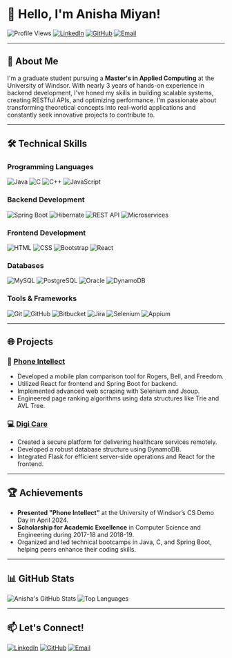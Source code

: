 # 👋 Hello, I'm Anisha Miyan!

![Profile Views](https://komarev.com/ghpvc/?username=anishamiyan&color=blueviolet&style=flat-square)
[![LinkedIn](https://img.shields.io/badge/-LinkedIn-blue?style=flat-square&logo=Linkedin&logoColor=white&link=https://www.linkedin.com/in/anisha-miyan)](https://www.linkedin.com/in/anisha-miyan)
[![GitHub](https://img.shields.io/badge/-GitHub-grey?style=flat-square&logo=github&logoColor=white&link=https://github.com/anishamiyan)](https://github.com/anishamiyan)
[![Email](https://img.shields.io/badge/-Email-red?style=flat-square&logo=gmail&logoColor=white&link=mailto:miyana@uwindsor.ca)](mailto:miyana@uwindsor.ca)

---

## 🌟 About Me

I'm a graduate student pursuing a **Master's in Applied Computing** at the University of Windsor. With nearly 3 years of hands-on experience in backend development, I've honed my skills in building scalable systems, creating RESTful APIs, and optimizing performance. I'm passionate about transforming theoretical concepts into real-world applications and constantly seek innovative projects to contribute to.

---

## 🛠️ Technical Skills

### Programming Languages
![Java](https://img.shields.io/badge/Java-ED8B00?style=for-the-badge&logo=java&logoColor=white)
![C](https://img.shields.io/badge/C-A8B9CC?style=for-the-badge&logo=c&logoColor=white)
![C++](https://img.shields.io/badge/C++-00599C?style=for-the-badge&logo=c%2B%2B&logoColor=white)
![JavaScript](https://img.shields.io/badge/JavaScript-F7DF1E?style=for-the-badge&logo=javascript&logoColor=black)

### Backend Development
![Spring Boot](https://img.shields.io/badge/Spring_Boot-6DB33F?style=for-the-badge&logo=spring-boot&logoColor=white)
![Hibernate](https://img.shields.io/badge/Hibernate-59666C?style=for-the-badge&logo=hibernate&logoColor=white)
![REST API](https://img.shields.io/badge/REST-25D366?style=for-the-badge&logo=rest&logoColor=white)
![Microservices](https://img.shields.io/badge/Microservices-FF6F00?style=for-the-badge&logo=microservices&logoColor=white)

### Frontend Development
![HTML](https://img.shields.io/badge/HTML-E34F26?style=for-the-badge&logo=html5&logoColor=white)
![CSS](https://img.shields.io/badge/CSS-1572B6?style=for-the-badge&logo=css3&logoColor=white)
![Bootstrap](https://img.shields.io/badge/Bootstrap-563D7C?style=for-the-badge&logo=bootstrap&logoColor=white)
![React](https://img.shields.io/badge/React-61DAFB?style=for-the-badge&logo=react&logoColor=black)

### Databases
![MySQL](https://img.shields.io/badge/MySQL-4479A1?style=for-the-badge&logo=mysql&logoColor=white)
![PostgreSQL](https://img.shields.io/badge/PostgreSQL-336791?style=for-the-badge&logo=postgresql&logoColor=white)
![Oracle](https://img.shields.io/badge/Oracle-F80000?style=for-the-badge&logo=oracle&logoColor=white)
![DynamoDB](https://img.shields.io/badge/DynamoDB-4053D6?style=for-the-badge&logo=amazon-dynamodb&logoColor=white)

### Tools & Frameworks
![Git](https://img.shields.io/badge/Git-F05032?style=for-the-badge&logo=git&logoColor=white)
![GitHub](https://img.shields.io/badge/GitHub-181717?style=for-the-badge&logo=github&logoColor=white)
![Bitbucket](https://img.shields.io/badge/Bitbucket-0052CC?style=for-the-badge&logo=bitbucket&logoColor=white)
![Jira](https://img.shields.io/badge/Jira-0052CC?style=for-the-badge&logo=jira&logoColor=white)
![Selenium](https://img.shields.io/badge/Selenium-43B02A?style=for-the-badge&logo=selenium&logoColor=white)
![Appium](https://img.shields.io/badge/Appium-00C1D4?style=for-the-badge&logo=appium&logoColor=white)

---

## 🌐 Projects

### 📱 [Phone Intellect](https://github.com/anishamiyan/phone-intellect)
- Developed a mobile plan comparison tool for Rogers, Bell, and Freedom.
- Utilized React for frontend and Spring Boot for backend.
- Implemented advanced web scraping with Selenium and Jsoup.
- Engineered page ranking algorithms using data structures like Trie and AVL Tree.

### 💻 [Digi Care](https://github.com/anishamiyan/digi-care)
- Created a secure platform for delivering healthcare services remotely.
- Developed a robust database structure using DynamoDB.
- Integrated Flask for efficient server-side operations and React for the frontend.

---

## 🏆 Achievements

- **Presented "Phone Intellect"** at the University of Windsor’s CS Demo Day in April 2024.
- **Scholarship for Academic Excellence** in Computer Science and Engineering during 2017-18 and 2018-19.
- Organized and led technical bootcamps in Java, C, and Spring Boot, helping peers enhance their coding skills.

---

## 📊 GitHub Stats

![Anisha's GitHub Stats](https://github-readme-stats.vercel.app/api?username=anishamiyan&show_icons=true&theme=radical)
![Top Languages](https://github-readme-stats.vercel.app/api/top-langs/?username=anishamiyan&layout=compact&theme=radical)

---

## 📫 Let's Connect!

[![LinkedIn](https://img.shields.io/badge/-LinkedIn-blue?style=flat-square&logo=Linkedin&logoColor=white&link=https://www.linkedin.com/in/anisha-miyan)](https://www.linkedin.com/in/anisha-miyan)
[![GitHub](https://img.shields.io/badge/-GitHub-grey?style=flat-square&logo=github&logoColor=white&link=https://github.com/anishamiyan)](https://github.com/anishamiyan)
[![Email](https://img.shields.io/badge/-Email-red?style=flat-square&logo=gmail&logoColor=white&link=mailto:miyana@uwindsor.ca)](mailto:miyana@uwindsor.ca)

